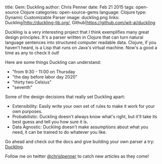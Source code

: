 title: Gem: Duckling
author: Chris Penner
date: Feb 21 2015
tags: open-source Clojure
categories: open-source-gems
language: Clojure
type: Dynamic Customizable Parser
image: duckling.png
links: Duckling|http://duckling-lib.org/, Github|https://github.com/wit-ai/duckling

Duckling is a very interesting project that I think exemplifies many great
design principles. It's a parser written in Clojure that can turn natural
language sentences into structured computer readable data. Clojure, if you
haven't heard, is a Lisp that runs on Java's virtual machine. Now's a good a
time as any to check it out!

Here are some things Duckling can understand:

* "from 9:30 - 11:00 on Thursday
* "the day before labor day 2020"
* "thirty two Celsius"
* "seventh"

Some of the design decisions that really set Duckling apart:

* Extensibility: Easily write your own set of rules to make it work for your own purposes.
* Probabilistic: Duckling doesn't always know what's right, but it'll take its
    best guess and tell you how sure it is.
* Data Agnostic: Duckling doesn't make assumptions about what you need, it can
    be trained to do whatever you like.

Go ahead and check out the docs and give building your own parser a try:
[Duckling](http://duckling-lib.org/ ).

Follow me on twitter [@chrislpenner](http://www.twitter.com/chrislpenner) to catch new articles as they come!
